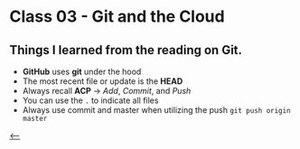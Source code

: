 # Class 03 - Git and the Cloud

## Things I learned from the reading on Git.  

+ **GitHub** uses **git** under the hood
+ The most recent file or update is the **HEAD**
+ Always recall **ACP** -> *Add*, *Commit*, and *Push*
+ You can use the `.` to indicate all files
+ Always use commit and master when utilizing the push
  ```git push origin master```

[<--](README.md)